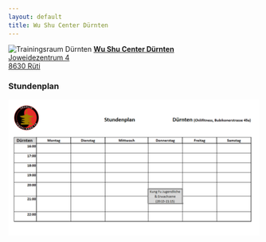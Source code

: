 ```yaml
---
layout: default
title: Wu Shu Center Dürnten
---
```


<img class="ifloat-right" src="/images/raum_duernten.jpg" alt="Trainingsraum Dürnten" width="200px">
<a href="https://search.ch/map/D%C3%BCrnten,Bubikonerstr.45a" target="_blank">
<strong>Wu Shu Center Dürnten</strong><br>
Joweidezentrum 4<br>
8630 Rüti
</a>

### Stundenplan

<img src="/images/stundenplaene/stundenplan-duernten.png" alt="Stundenplan Dürnten">